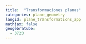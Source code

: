 ```yaml
---
title:  "Transformaciones planas"
categories: plane_geometry
langid: plane_transformations_app
mathjax: false
geogebratube:
  - 3723
---
```


<div style="height: 400px;" id="applet_container3723"></div>

